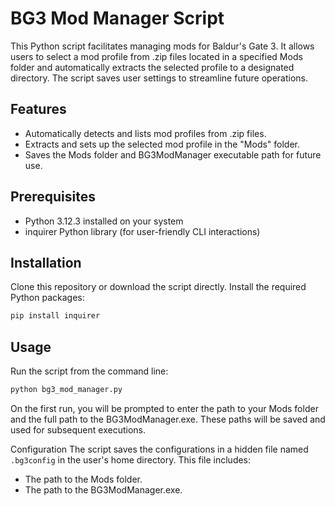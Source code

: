 # BG3 Mod Manager Script
This Python script facilitates managing mods for Baldur's Gate 3. It allows users to select a mod profile from .zip files located in a specified Mods folder and automatically extracts the selected profile to a designated directory. The script saves user settings to streamline future operations.

## Features
- Automatically detects and lists mod profiles from .zip files.
- Extracts and sets up the selected mod profile in the "Mods" folder.
- Saves the Mods folder and BG3ModManager executable path for future use.

## Prerequisites
- Python 3.12.3 installed on your system
- inquirer Python library (for user-friendly CLI interactions)
## Installation
Clone this repository or download the script directly.
Install the required Python packages:
```bash
pip install inquirer
```
## Usage
Run the script from the command line:

```bash
python bg3_mod_manager.py
```
On the first run, you will be prompted to enter the path to your Mods folder and the full path to the BG3ModManager.exe. These paths will be saved and used for subsequent executions.

Configuration
The script saves the configurations in a hidden file named `.bg3config` in the user's home directory. This file includes:

- The path to the Mods folder.
- The path to the BG3ModManager.exe.
